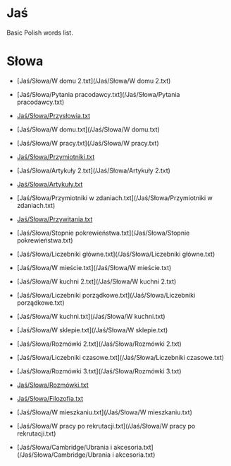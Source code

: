 Jaś
===

Basic Polish words list.

# Słowa

* [Jaś/Słowa/W domu 2.txt](/Jaś/Słowa/W domu 2.txt)

* [Jaś/Słowa/Pytania pracodawcy.txt](/Jaś/Słowa/Pytania pracodawcy.txt)

* [Jaś/Słowa/Przysłowia.txt](/Jaś/Słowa/Przysłowia.txt)

* [Jaś/Słowa/W domu.txt](/Jaś/Słowa/W domu.txt)

* [Jaś/Słowa/W pracy.txt](/Jaś/Słowa/W pracy.txt)

* [Jaś/Słowa/Przymiotniki.txt](/Jaś/Słowa/Przymiotniki.txt)

* [Jaś/Słowa/Artykuły 2.txt](/Jaś/Słowa/Artykuły 2.txt)

* [Jaś/Słowa/Artykuły.txt](/Jaś/Słowa/Artykuły.txt)

* [Jaś/Słowa/Przymiotniki w zdaniach.txt](/Jaś/Słowa/Przymiotniki w zdaniach.txt)

* [Jaś/Słowa/Przywitania.txt](/Jaś/Słowa/Przywitania.txt)

* [Jaś/Słowa/Stopnie pokrewieństwa.txt](/Jaś/Słowa/Stopnie pokrewieństwa.txt)

* [Jaś/Słowa/Liczebniki główne.txt](/Jaś/Słowa/Liczebniki główne.txt)

* [Jaś/Słowa/W mieście.txt](/Jaś/Słowa/W mieście.txt)

* [Jaś/Słowa/W kuchni 2.txt](/Jaś/Słowa/W kuchni 2.txt)

* [Jaś/Słowa/Liczebniki porządkowe.txt](/Jaś/Słowa/Liczebniki porządkowe.txt)

* [Jaś/Słowa/W kuchni.txt](/Jaś/Słowa/W kuchni.txt)

* [Jaś/Słowa/W sklepie.txt](/Jaś/Słowa/W sklepie.txt)

* [Jaś/Słowa/Rozmówki 2.txt](/Jaś/Słowa/Rozmówki 2.txt)

* [Jaś/Słowa/Liczebniki czasowe.txt](/Jaś/Słowa/Liczebniki czasowe.txt)

* [Jaś/Słowa/Rozmówki 3.txt](/Jaś/Słowa/Rozmówki 3.txt)

* [Jaś/Słowa/Rozmówki.txt](/Jaś/Słowa/Rozmówki.txt)

* [Jaś/Słowa/Filozofia.txt](/Jaś/Słowa/Filozofia.txt)

* [Jaś/Słowa/W mieszkaniu.txt](/Jaś/Słowa/W mieszkaniu.txt)

* [Jaś/Słowa/W pracy po rekrutacji.txt](/Jaś/Słowa/W pracy po rekrutacji.txt)

* [Jaś/Słowa/Cambridge/Ubrania i akcesoria.txt](/Jaś/Słowa/Cambridge/Ubrania i akcesoria.txt)

